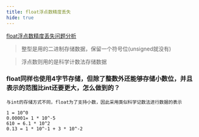 ```yaml
---
title: float浮点数精度丢失
hide: true
---
```


[float浮点数精度丢失问题分析](https://zhuanlan.zhihu.com/p/375156201)

> 整型是用的二进制存储数据，保留一个符号位(unsigned就没有)

> 浮点数则用的是科学计数法存储数据

### float同样也使用4字节存储，但除了整数外还能够存储小数位，并且表示的范围比int还要更大，怎么做到的？

```
与int的存储方式不同，float为了支持小数，因此采用类似科学记数法进行数据的表示
```

```
1 = 10^0
0.00001= 1 * 10^-5
610 = 6.1 * 10^2
0.13 = 1 * 10^-1 + 3 * 10^-2
```



